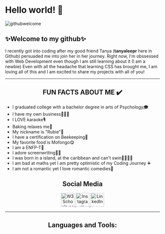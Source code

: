 <h1> Hello world! 👋 </h1>

![githubwelcome](https://user-images.githubusercontent.com/95339945/147789506-196507ff-5e61-4c31-8ce4-e242d7d26e29.gif)

<h2 align="left">✨Welcome to my github✨</h2>

<p> I recently got into coding after my good friend Tanya (<b>tanyaleepr</b> here in Github) persuaded me into join her in
  her journey. Right now, I'm obssessed with Web Development even though I am still learning about it (I am a newbie)
  Even with all the headache that learning CSS has brought me, I am loving all of this and I am excited to share my projects
with all of you!</p>

<hr>

<h2 align="center"> FUN FACTS ABOUT ME ✔️</h2>

<ul>
  <li>I graduated college with a bachelor degree in arts of Psychology🎓</li>
  <li> I have my own business👩🏽‍💼</li>
  <li>I LOVE karaoke🎙️</li>
  <li>Baking relaxes me🎂 </li>
  <li>My nickname is "Rubie"💎 </li>
  <li>I have a certification on Beekeeping🐝</li>
  <li>My favorite food is Mofongo😋</li>
  <li>I am a ENFP-T💚</li>
  <li>I adore screenwriting✍🏽</li>
  <li>I was born in a island, at the caribbean and can't swin🚫🏊🏽‍♀️ </li>
  <li> I am bad at maths yet I am pretty optimistic of my Coding Journey ➕ </li>
  <li> I am not a romantic yet I love romantic comedies💖</li>
</ul>

<h2 align="center"> Social Media </h2>

<p align="center">

<a href="https://www.twitter.com/gnesismrtz">
<img src="https://img.icons8.com/ios-filled/50/000000/twitter.png" alt="W3Schools.com" width="44" height="44">
</a>

<a href="https://www.instagram.com/rubiemartinez">
<img src="https://img.icons8.com/ios-filled/50/000000/instagram-new" alt="Instagram" width="44" height="44">
</a>

 <a href="https://www.linkedin.com/in/genesisamartinez">
<img src="https://img.icons8.com/glyph-neue/64/000000/linkedin.png" alt="LinkedIn" width="44" height="44">
</a>  
    </p>
<hr>

<h2 align="center">Languages and Tools:</h2>

